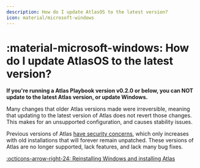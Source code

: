 ```yaml
---
description: How do I update AtlasOS to the latest version?
icon: material/microsoft-windows
---
```


# :material-microsoft-windows: How do I update AtlasOS to the latest version?

**If you're running a Atlas Playbook version v0.2.0 or below, you can NOT update to the latest Atlas version, or update Windows.**

Many changes that older Atlas versions made were irreversible, meaning that updating to the latest version of Atlas does not revert those changes. This makes for an unsupported configuration, and causes stability issues.

Previous versions of Atlas [have security concerns](atlas-and-security.md#legacy-versions-of-atlas), which only increases with old installations that will forever remain unpatched. These versions of Atlas are no longer supported, lack features, and lack many bug fixes.

[:octicons-arrow-right-24: Reinstalling Windows and installing Atlas](../getting-started/installation.md)